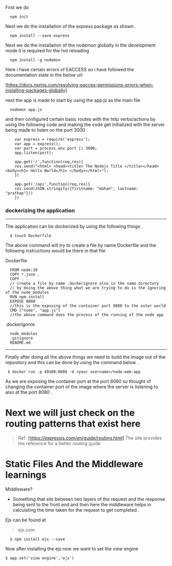 First we do 
```
  npm init
```

Next we do the installation of the express package as shown .
```
  npm install --save express
```

Next we do the installation of the nodemon globally in the development mode it is required for the hot reloading 
```
  npm install -g nodemon
```

Here i have certain errors of EACCESS so i have followed the documentation state in the below url

[https://docs.npmjs.com/resolving-eacces-permissions-errors-when-installing-packages-globally]


next the app is made to start by using the app.js as the main file
```
  nodemon app.js
```

and then configured certain basic routes with the http verbs/actions by using the following code and making the code get initialized with the server being made to listen on the port 3000 .

```
    var express = require('express');
    var app = express();
    var port = process.env.port || 3000;
    app.listen(port);

    app.get('/',function(req,res){
    res.send("<html> <head><title> The Nodejs Title </title></head> <body><h1> Hello World</h1> </body></html>");  
    })

    app.get('/api',function(req,res){
    res.send(JSON.stringify({firstname: "mohan", lastname: "prathap"}))
    })
```


### dockerizing the application

------------------------------------------

  The application can be dockerized by using the following things .
  ```
    $ touch Dockerfile 
  ```

  The above command will try to create a file by name Dockerfile and the following instructions would be there in that file


  Dockerfile
  ```
    FROM node:10
    COPY *.json .
    COPY . .
    // create a file by name .dockerignore also in the same directory 
    // by doing the above thing what we are trying to do is the ignoring of the node_modules
    RUN npm install
    EXPOSE 8080
    //this is the exposing of the container port 8080 to the outer world
    CMD ["node", "app.js"]
    //the above command does the process of the running of the node app 
  ```

  .dockerigonre
  ```
    node_modules
    .gitignore
    README.md
  ```
------------------------------------------

Finally after doing all the above things we need to build the image out of the repository and this can be done by using the command below .
```
 $ docker run -p 49160:8080 -d <your username>/node-web-app
```



As we are exposing the container port at the port 8080 so thought of changing the container port of the image where the server is listening to also at the port 8080 .



# Next we will just check on the routing patterns that exist here

> Ref: [https://expressjs.com/en/guide/routing.html]
The site provides the reference for a better routing guide


# Static Files And the Middleware learnings
Middleware?
  - Something that sits between two layers of the request and the response being sent to the front end and then here the middleware helps in calculating the time taken for the request to get completed .

Ejs can be found at 
> ejs.com
```
  $ npm install ejs --save
```
Now after installing the ejs now we want to set the view engine 
```
$ app.set('view engine','ejs')
```